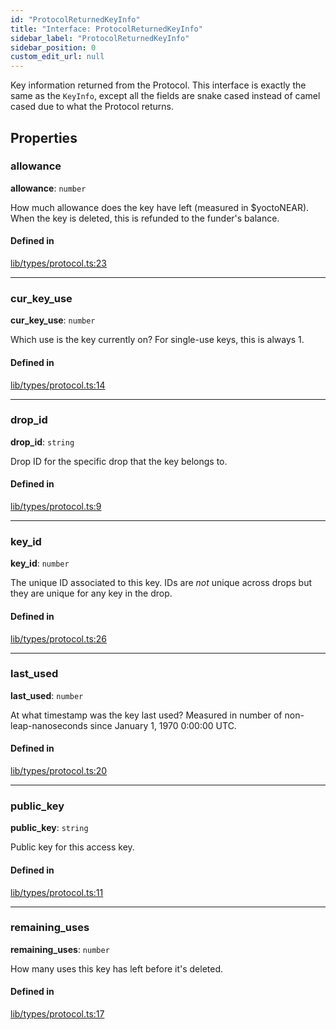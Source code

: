 ```yaml
---
id: "ProtocolReturnedKeyInfo"
title: "Interface: ProtocolReturnedKeyInfo"
sidebar_label: "ProtocolReturnedKeyInfo"
sidebar_position: 0
custom_edit_url: null
---
```


Key information returned from the Protocol. This interface is exactly the same as the `KeyInfo`, except all the fields are
snake cased instead of camel cased due to what the Protocol returns.

## Properties

### allowance

 **allowance**: `number`

How much allowance does the key have left (measured in $yoctoNEAR). When the key is deleted, this is refunded to the funder's balance.

#### Defined in

[lib/types/protocol.ts:23](https://github.com/keypom/keypom-js/blob/9a866ee41/packages/core/src/lib/types/protocol.ts#L23)

___

### cur\_key\_use

 **cur\_key\_use**: `number`

Which use is the key currently on? For single-use keys, this is always 1.

#### Defined in

[lib/types/protocol.ts:14](https://github.com/keypom/keypom-js/blob/9a866ee41/packages/core/src/lib/types/protocol.ts#L14)

___

### drop\_id

 **drop\_id**: `string`

Drop ID for the specific drop that the key belongs to.

#### Defined in

[lib/types/protocol.ts:9](https://github.com/keypom/keypom-js/blob/9a866ee41/packages/core/src/lib/types/protocol.ts#L9)

___

### key\_id

 **key\_id**: `number`

The unique ID associated to this key. IDs are *not* unique across drops but they are unique for any key in the drop.

#### Defined in

[lib/types/protocol.ts:26](https://github.com/keypom/keypom-js/blob/9a866ee41/packages/core/src/lib/types/protocol.ts#L26)

___

### last\_used

 **last\_used**: `number`

At what timestamp was the key last used? Measured in number of non-leap-nanoseconds since January 1, 1970 0:00:00 UTC.

#### Defined in

[lib/types/protocol.ts:20](https://github.com/keypom/keypom-js/blob/9a866ee41/packages/core/src/lib/types/protocol.ts#L20)

___

### public\_key

 **public\_key**: `string`

Public key for this access key.

#### Defined in

[lib/types/protocol.ts:11](https://github.com/keypom/keypom-js/blob/9a866ee41/packages/core/src/lib/types/protocol.ts#L11)

___

### remaining\_uses

 **remaining\_uses**: `number`

How many uses this key has left before it's deleted.

#### Defined in

[lib/types/protocol.ts:17](https://github.com/keypom/keypom-js/blob/9a866ee41/packages/core/src/lib/types/protocol.ts#L17)
